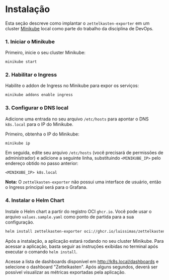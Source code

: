 # Instalação

Esta seção descreve como implantar o `zettelkasten-exporter` em um cluster [Minikube](https://minikube.sigs.k8s.io/docs/) local como parte do trabalho da disciplina de DevOps.

### 1. Iniciar o Minikube

Primeiro, inicie o seu cluster Minikube:

```bash
minikube start
```

### 2. Habilitar o Ingress

Habilite o addon de Ingress no Minikube para expor os serviços:

```bash
minikube addons enable ingress
```

### 3. Configurar o DNS local

Adicione uma entrada no seu arquivo `/etc/hosts` para apontar o DNS `k8s.local` para o IP do Minikube.

Primeiro, obtenha o IP do Minikube:

```bash
minikube ip
```

Em seguida, edite seu arquivo `/etc/hosts` (você precisará de permissões de administrador) e adicione a seguinte linha, substituindo `<MINIKUBE_IP>` pelo endereço obtido no passo anterior:

```
<MINIKUBE_IP> k8s.local
```

**Nota:** O `zettelkasten-exporter` não possui uma interface de usuário, então o Ingress principal será para o Grafana.

### 4. Instalar o Helm Chart

Instale o Helm chart a partir do registro OCI `ghcr.io`. Você pode usar o arquivo `values.sample.yaml` como ponto de partida para a sua configuração.

```bash
helm install zettelkasten-exporter oci://ghcr.io/luissimas/zettelkasten-exporter-chart/zettelkasten-exporter -f values.sample.yaml --namespace zettelkasten --create-namespace
```

Após a instalação, a aplicação estará rodando no seu cluster Minikube. Para acessar a aplicação, basta seguir as instruções exibidas no terminal após executar o comando `helm install`.

Acesse a lista de dashboards disponível em <http://k8s.local/dashboards> e selecione o dashboard "Zettelkasten". Após alguns segundos, deverá ser possível visualizar as métricas exportadas pela aplicação.
